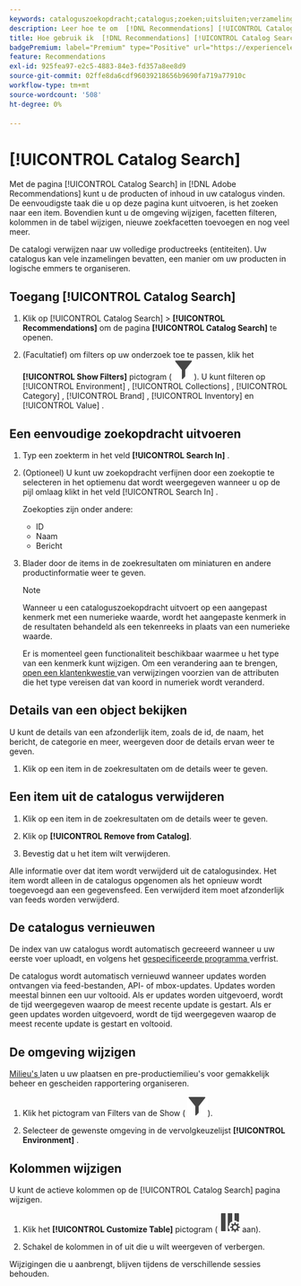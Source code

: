 ```yaml
---
keywords: cataloguszoekopdracht;catalogus;zoeken;uitsluiten;verzameling;filter;aanbevelingen
description: Leer hoe te om  [!DNL Recommendations] [!UICONTROL Catalog Search] te gebruiken om van producten of inhoud de plaats te bepalen, punten uit uw catalogus te verwijderen, en meer.
title: Hoe gebruik ik  [!DNL Recommendations] [!UICONTROL Catalog Search]?
badgePremium: label="Premium" type="Positive" url="https://experienceleague.adobe.com/docs/target/using/introduction/intro.html?lang=en#premium newtab=true" tooltip="Kijk wat er in Target Premium is opgenomen."
feature: Recommendations
exl-id: 925fea97-e2c5-4883-84e3-fd357a8ee8d9
source-git-commit: 02ffe8da6cdf96039218656b9690fa719a77910c
workflow-type: tm+mt
source-wordcount: '508'
ht-degree: 0%

---
```


# [!UICONTROL Catalog Search]

Met de pagina [!UICONTROL Catalog Search] in [!DNL Adobe Recommendations] kunt u de producten of inhoud in uw catalogus vinden. De eenvoudigste taak die u op deze pagina kunt uitvoeren, is het zoeken naar een item. Bovendien kunt u de omgeving wijzigen, facetten filteren, kolommen in de tabel wijzigen, nieuwe zoekfacetten toevoegen en nog veel meer.

De catalogi verwijzen naar uw volledige productreeks (entiteiten). Uw catalogus kan vele inzamelingen bevatten, een manier om uw producten in logische emmers te organiseren.

## Toegang [!UICONTROL Catalog Search]

1. Klik op [!UICONTROL Catalog Search] > **[!UICONTROL Recommendations]** om de pagina **[!UICONTROL Catalog Search]** te openen.

1. (Facultatief) om filters op uw onderzoek toe te passen, klik het **[!UICONTROL Show Filters]** pictogram ( ![ toon het pictogram van Filters ](/help/main/assets/icons/Filter.svg)). U kunt filteren op [!UICONTROL Environment] , [!UICONTROL Collections] , [!UICONTROL Category] , [!UICONTROL Brand] , [!UICONTROL Inventory] en [!UICONTROL Value] .

## Een eenvoudige zoekopdracht uitvoeren

1. Typ een zoekterm in het veld **[!UICONTROL Search In]** .

1. (Optioneel) U kunt uw zoekopdracht verfijnen door een zoekoptie te selecteren in het optiemenu dat wordt weergegeven wanneer u op de pijl omlaag klikt in het veld [!UICONTROL Search In] .

   Zoekopties zijn onder andere:

   * ID
   * Naam
   * Bericht

1. Blader door de items in de zoekresultaten om miniaturen en andere productinformatie weer te geven.

   >[!NOTE]
   >
   > Wanneer u een cataloguszoekopdracht uitvoert op een aangepast kenmerk met een numerieke waarde, wordt het aangepaste kenmerk in de resultaten behandeld als een tekenreeks in plaats van een numerieke waarde.
   >
   >Er is momenteel geen functionaliteit beschikbaar waarmee u het type van een kenmerk kunt wijzigen. Om een verandering aan te brengen, [ open een klantenkwestie ](/help/main/cmp-resources-and-contact-information.md#reference_ACA3391A00EF467B87930A450050077C) van verwijzingen voorzien van de attributen die het type vereisen dat van koord in numeriek wordt veranderd.

<!-- ### Perform an advanced search {#advanced-search}

You can use [!UICONTROL Advanced Search] to further refine your search results or to save your search results as a [collection](/help/main/c-recommendations/c-products/collections.md) or [exclusion](/help/main/c-recommendations/c-products/exclusions.md).

1. Click the **[!UICONTROL Advanced Search]** link.

   ![Advanced Search page](/help/main/c-recommendations/c-products/assets/advances-search.png)

1. Use the drop-down lists to specify the parameter, operator, and values for your search.

1. (Optional) Click **[!UICONTROL Add Rule]** to add an additional search rule.

   Each additional search rule is joined with the AND operator.

1. Click **[!UICONTROL Search]**.

1. (Optional) Click **[!UICONTROL Save As]**, then click **[!UICONTROL Collection]** or **[!UICONTROL Exclusion]**.

   ![Save as options](/help/main/c-recommendations/c-products/assets/save-as.png)

   For more information, see [Create a collection or exclusion based on Advanced Search](#save-as) below.-->

## Details van een object bekijken

U kunt de details van een afzonderlijk item, zoals de id, de naam, het bericht, de categorie en meer, weergeven door de details ervan weer te geven.

1. Klik op een item in de zoekresultaten om de details weer te geven.

## Een item uit de catalogus verwijderen

1. Klik op een item in de zoekresultaten om de details weer te geven.

1. Klik op **[!UICONTROL Remove from Catalog]**.

1. Bevestig dat u het item wilt verwijderen.

Alle informatie over dat item wordt verwijderd uit de catalogusindex. Het item wordt alleen in de catalogus opgenomen als het opnieuw wordt toegevoegd aan een gegevensfeed. Een verwijderd item moet afzonderlijk van feeds worden verwijderd.

## De catalogus vernieuwen

De index van uw catalogus wordt automatisch gecreeerd wanneer u uw eerste voer uploadt, en volgens het [ gespecificeerde programma ](/help/main/c-recommendations/c-products/feeds.md#steps) verfrist.

De catalogus wordt automatisch vernieuwd wanneer updates worden ontvangen via feed-bestanden, API- of mbox-updates. Updates worden meestal binnen een uur voltooid. Als er updates worden uitgevoerd, wordt de tijd weergegeven waarop de meest recente update is gestart. Als er geen updates worden uitgevoerd, wordt de tijd weergegeven waarop de meest recente update is gestart en voltooid.

<!-- ## Create a collection or exclusion based on Advanced Search {#save-as}

You can create [collections](/help/main/c-recommendations/c-products/collections.md) or [exclusions](/help/main/c-recommendations/c-products/exclusions.md) using [!UICONTROL Advanced Search] on the [!UICONTROL Catalog Search] page ([!UICONTROL Recommendations] > [!UICONTROL Catalog Search] > [!UICONTROL Advanced Search]).

1. Perform an [advanced search](#advanced-search).

1. Click **[!UICONTROL Save As]**, then click **[!UICONTROL Collection]** or **[!UICONTROL Exclusion]**.

   ![Save as options](/help/main/c-recommendations/c-products/assets/save-as.png)

   >[!IMPORTANT]
   >
   >The [!UICONTROL Advanced Search] functionality is case-insensitive; however, products returned at the time of delivery are based on case-sensitive search. This mismatch might lead to confusion. Ensure that you consider case-sensitivity when you create collections or exclusions based on results using the [!UICONTROL Advanced Search] functionality. For example, if you perform a search for "Holiday," that initial search lists results containing "Holiday" and "holiday." If you then create a catalog with the intent to return products containing "holiday," only products containing "holiday" are returned. Products containing "Holiday" are not returned. Exclusions are handled in a similar fashion.-->

## De omgeving wijzigen

[ Milieu&#39;s ](/help/main/administrating-target/environments.md) laten u uw plaatsen en pre-productiemilieu&#39;s voor gemakkelijk beheer en gescheiden rapportering organiseren.

1. Klik het pictogram van Filters van de Show ( ![ toon het pictogram van Filters ](/help/main/assets/icons/Filter.svg)).

1. Selecteer de gewenste omgeving in de vervolgkeuzelijst **[!UICONTROL Environment]** .

<!-- ## Modify the Catalog Search page (filters and columns)

You can temporarily modify the available filters and columns on the [!UICONTROL Catalog Search] page for the current session.

### Modify filters

You can add additional filter facets to the [!UICONTROL Catalog Search] page.

1. In the **[!UICONTROL Filters]** panel, click **[!UICONTROL Modify]**.

   ![Modify filters link](/help/main/c-recommendations/c-products/assets/modify-filters.png)

1. Select the desired search facets (ID, name, message, etc.), then click **[!UICONTROL Save]**.

   ![Add filters](/help/main/c-recommendations/c-products/assets/add-filters.png)

Keep in mind that the additional filter facets are available in the current session only.-->

## Kolommen wijzigen

U kunt de actieve kolommen op de [!UICONTROL Catalog Search] pagina wijzigen.

1. Klik het **[!UICONTROL Customize Table]** pictogram ( ![ pas het pictogram van de Lijst ](/help/main/assets/icons/ColumnSetting.svg) aan).

1. Schakel de kolommen in of uit die u wilt weergeven of verbergen.

Wijzigingen die u aanbrengt, blijven tijdens de verschillende sessies behouden.
